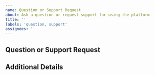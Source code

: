 ```yaml
---
name: Question or Support Request
about: Ask a question or request support for using the platform
title: ''
labels: 'question, support'
assignees: ''
---
```


## Question or Support Request

<!-- Please describe your question or the support you need regarding the library. -->

## Additional Details

<!-- Add any additional details or context about your question or support request. -->
